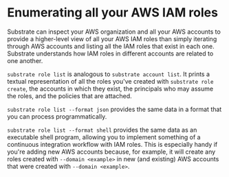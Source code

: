 # Enumerating all your AWS IAM roles

Substrate can inspect your AWS organization and all your AWS accounts to provide a higher-level view of all your AWS IAM roles than simply iterating through AWS accounts and listing all the IAM roles that exist in each one. Substrate understands how IAM roles in different accounts are related to one another.

`substrate role list` is analogous to `substrate account list`. It prints a textual representation of all the roles you've created with `substrate role create`, the accounts in which they exist, the principals who may assume the roles, and the policies that are attached.

`substrate role list --format json` provides the same data in a format that you can process programmatically.

`substrate role list --format shell` provides the same data as an executable shell program, allowing you to implement something of a continuous integration workflow with IAM roles. This is especially handy if you're adding new AWS accounts because, for example, it will create any roles created with `--domain <example>` in new (and existing) AWS accounts that were created with `--domain <example>`.
